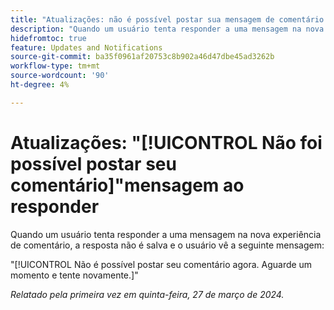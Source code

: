 ```yaml
---
title: "Atualizações: não é possível postar sua mensagem de comentário ao responder"
description: "Quando um usuário tenta responder a uma mensagem na nova experiência de comentário, a resposta não é salva e o usuário vê uma mensagem."
hidefromtoc: true
feature: Updates and Notifications
source-git-commit: ba35f0961af20753c8b902a46d47dbe45ad3262b
workflow-type: tm+mt
source-wordcount: '90'
ht-degree: 4%

---
```



# Atualizações: &quot;[!UICONTROL Não foi possível postar seu comentário]&quot;mensagem ao responder

Quando um usuário tenta responder a uma mensagem na nova experiência de comentário, a resposta não é salva e o usuário vê a seguinte mensagem:

&quot;[!UICONTROL Não é possível postar seu comentário agora. Aguarde um momento e tente novamente.]&quot;

_Relatado pela primeira vez em quinta-feira, 27 de março de 2024._

